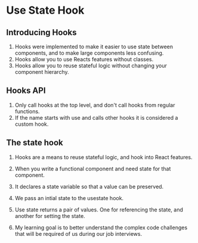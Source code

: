 # Use State Hook  

## Introducing Hooks  

1. Hooks were implemented to make it easier to use state between components, and to make large components less confusing.  
2. Hooks allow you to use Reacts features without classes.  
3. Hooks allow you to reuse stateful logic without changing your component hierarchy.  

## Hooks API  

1. Only call hooks at the top level, and don't call hooks from regular functions.  
2. If the name starts with use and calls other hooks it is considered a custom hook.  

## The state hook  

1. Hooks are a means to reuse stateful logic, and hook into React features.  
2. When you write a functional component and need state for that component.  
3. It declares a state variable so that a value can be preserved.  
4. We pass an intial state to the usestate hook.  
5. Use state returns a pair of values. One for referencing the state, and another for setting the state.  

1. My learning goal is to better understand the complex code challenges that will be required of us during our job interviews.  
